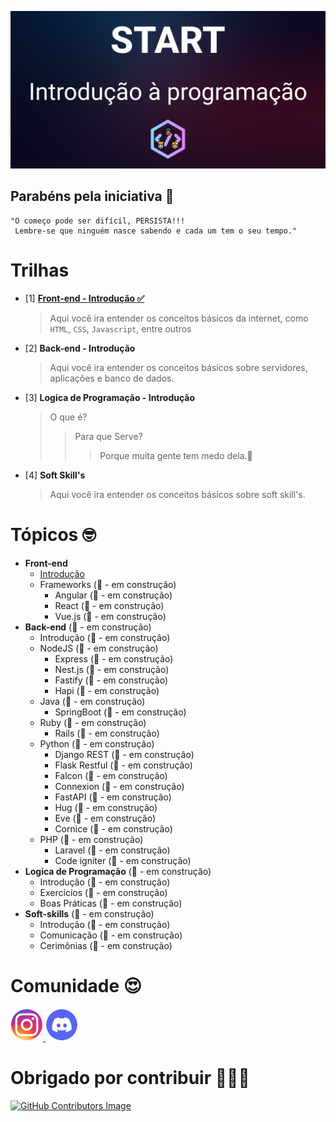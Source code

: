 ![Alt text](images/header.png?raw=true "Header")




## Parabéns pela iniciativa 👏
```
"O começo pode ser difícil, PERSISTA!!!
 Lembre-se que ninguém nasce sabendo e cada um tem o seu tempo."
```

# Trilhas
- [1] [**Front-end - Introdução ✅**](Front-end/introducao/README.md)
  > Aqui você ira entender os conceitos básicos da internet, como `HTML`, `CSS`, `Javascript`, entre outros
- [2] **Back-end - Introdução**
  > Aqui você ira entender os conceitos básicos sobre servidores, aplicações e banco de dados.
- [3] **Logica de Programação - Introdução**
  > O que é? 
  >> Para que Serve?
  >>> Porque muita gente tem medo dela.🤯
- [4] **Soft Skill's**
  > Aqui você ira entender os conceitos básicos sobre soft skill's.




# Tópicos 🤓
 - **Front-end**
      - [Introdução](Front-end/introducao/README.md)
      - Frameworks (🚧 - em construção)
        - Angular (🚧 - em construção)
        - React (🚧 - em construção)
        - Vue.js (🚧 - em construção) 
 - **Back-end** (🚧 - em construção)
      - Introdução (🚧 - em construção)
      - NodeJS (🚧 - em construção)
        - Express (🚧 - em construção)
        - Nest.js (🚧 - em construção)
        - Fastify (🚧 - em construção)
        - Hapi (🚧 - em construção)
      - Java (🚧 - em construção)
        - SpringBoot (🚧 - em construção)
      - Ruby (🚧 - em construção)
        - Rails (🚧 - em construção)
      - Python (🚧 - em construção)
        - Django REST (🚧 - em construção)
        - Flask Restful (🚧 - em construção)  
        - Falcon (🚧 - em construção)  
        - Connexion (🚧 - em construção)  
        - FastAPI (🚧 - em construção)  
        - Hug (🚧 - em construção)  
        - Eve (🚧 - em construção)  
        - Cornice (🚧 - em construção)  
      - PHP (🚧 - em construção)
        - Laravel (🚧 - em construção)
        - Code igniter (🚧 - em construção)
 - **Logica de Programação** (🚧 - em construção) 
    - Introdução (🚧 - em construção)
    - Exercícios (🚧 - em construção)
    - Boas Práticas (🚧 - em construção)
 - **Soft-skills** (🚧 - em construção) 
    - Introdução (🚧 - em construção)
    - Comunicação (🚧 - em construção)
    - Cerimônias (🚧 - em construção)

   
# Comunidade 😍
  <picture>
  <a href="https://instagram/cabecadedev">
    <img width="50px" style="border:1px solid white;border-radius: 50%;" alt="Shows an illustrated sun in light color mode and a moon with stars in dark color mode." src="images/instagram.png?raw=true">
  </a>  
  </picture>
  <picture>
  <a href="https://discord.gg/338qBsQCJ4">
  <img width="50px" style="border:1px solid white;border-radius: 50%;"  alt="Shows an illustrated sun in light color mode and a moon with stars in dark color mode." src="images/discord.png?raw=true">
  </a>
  </picture>


# Obrigado por contribuir 🎉🎉🎉
[![GitHub Contributors Image](https://contrib.rocks/image?repo=cabecadedev/start)](https://github.com/cabecadedev/start/graphs/contributors)